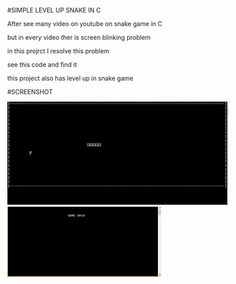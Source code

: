 #SIMPLE LEVEL UP SNAKE IN C



After see many video on youtube on snake game in C



but in every video ther is screen blinking problem



in this projrct I resolve this problem 

see this code and find it



this project also has level up in snake game


#SCREENSHOT

<img src="screenshot/interface.png" heigth="350">

<img src="screenshot/game over.png" width="350">

